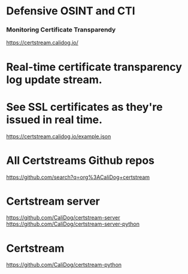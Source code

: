 Defensive OSINT and CTI
=======================

### Monitoring Certificate Transparendy


https://certstream.calidog.io/

# Real-time certificate transparency log update stream.
# See SSL certificates as they're issued in real time. 

https://certstream.calidog.io/example.json

# All Certstreams Github repos
https://github.com/search?q=org%3ACaliDog+certstream

# Certstream server
https://github.com/CaliDog/certstream-server
https://github.com/CaliDog/certstream-server-python

# Certstream
https://github.com/CaliDog/certstream-python
